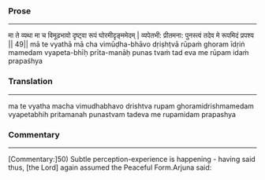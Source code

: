 ### Prose 
 --- 
मा ते व्यथा मा च विमूढभावो
दृष्ट्वा रूपं घोरमीदृङ्ममेदम् |
व्यपेतभी: प्रीतमना: पुनस्त्वं
तदेव मे रूपमिदं प्रपश्य || 49||
mā te vyathā mā cha vimūḍha-bhāvo
dṛiṣhṭvā rūpaṁ ghoram īdṛiṅ mamedam
vyapeta-bhīḥ prīta-manāḥ punas tvaṁ
tad eva me rūpam idaṁ prapaśhya

### Translation 
 --- 
ma te vyatha macha vimudhabhavo drishtva rupam ghoramidrishmamedam vyapetabhih pritamanah punastvam tadeva me rupamidam prapashya

### Commentary 
 --- 
[Commentary:]50) Subtle perception-experience is happening - having said thus, [the Lord] again assumed the Peaceful Form.Arjuna said: